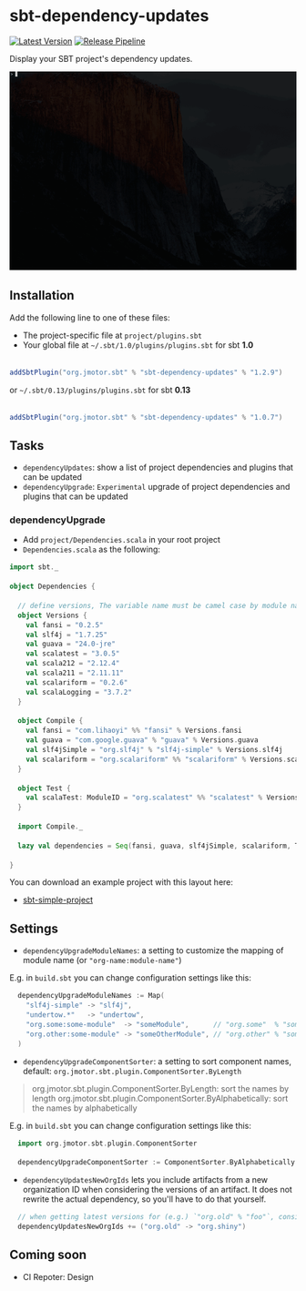# sbt-dependency-updates

[![Latest Version](https://img.shields.io/github/release/aiyanbo/sbt-dependency-updates.svg)](https://github.com/aiyanbo/sbt-dependency-updates/releases/latest)
[![Release Pipeline](https://github.com/aiyanbo/sbt-dependency-updates/actions/workflows/release.yml/badge.svg)](https://github.com/aiyanbo/sbt-dependency-updates/actions/workflows/release.yml)


Display your SBT project's dependency updates.

![Demo](https://raw.githubusercontent.com/aiyanbo/paper-images/master/sbt-dependency-updates.gif)

## Installation

Add the following line to one of these files:
- The project-specific file at `project/plugins.sbt`
- Your global file at `~/.sbt/1.0/plugins/plugins.sbt` for sbt **1.0**

```scala

addSbtPlugin("org.jmotor.sbt" % "sbt-dependency-updates" % "1.2.9")

```

or `~/.sbt/0.13/plugins/plugins.sbt` for sbt **0.13**

```scala

addSbtPlugin("org.jmotor.sbt" % "sbt-dependency-updates" % "1.0.7")

```

## Tasks

- `dependencyUpdates`: show a list of project dependencies and plugins that can be updated
- `dependencyUpgrade`: `Experimental` upgrade of project dependencies and plugins that can be updated

### dependencyUpgrade

- Add `project/Dependencies.scala` in your root project
- `Dependencies.scala` as the following:

```scala
import sbt._

object Dependencies {

  // define versions, The variable name must be camel case by module name
  object Versions {
    val fansi = "0.2.5"
    val slf4j = "1.7.25"
    val guava = "24.0-jre"
    val scalatest = "3.0.5"
    val scala212 = "2.12.4"
    val scala211 = "2.11.11"
    val scalariform = "0.2.6"
    val scalaLogging = "3.7.2"
  }

  object Compile {
    val fansi = "com.lihaoyi" %% "fansi" % Versions.fansi
    val guava = "com.google.guava" % "guava" % Versions.guava
    val slf4jSimple = "org.slf4j" % "slf4j-simple" % Versions.slf4j
    val scalariform = "org.scalariform" %% "scalariform" % Versions.scalariform
  }

  object Test {
    val scalaTest: ModuleID = "org.scalatest" %% "scalatest" % Versions.scalatest % "test"
  }

  import Compile._

  lazy val dependencies = Seq(fansi, guava, slf4jSimple, scalariform, Test.scalaTest)

}

```

You can download an example project with this layout here:

- [sbt-simple-project](https://github.com/aiyanbo/sbt-simple-project)

## Settings

- `dependencyUpgradeModuleNames`: a setting to customize the mapping of module name (or `"org-name:module-name"`)

E.g. in `build.sbt` you can change configuration settings like this:

```scala
  dependencyUpgradeModuleNames := Map(
    "slf4j-simple" -> "slf4j",
    "undertow.*"   -> "undertow",
    "org.some:some-module"  -> "someModule",      // "org.some"  % "some-module" uses "someModule" as version variable name
    "org.other:some-module" -> "someOtherModule", // "org.other" % "some-module" uses "someOtherModule" as version variable name
  )
```

- `dependencyUpgradeComponentSorter`: a setting to sort component names, default: `org.jmotor.sbt.plugin.ComponentSorter.ByLength`

> org.jmotor.sbt.plugin.ComponentSorter.ByLength: sort the names by length
> org.jmotor.sbt.plugin.ComponentSorter.ByAlphabetically: sort the names by alphabetically

E.g. in `build.sbt` you can change configuration settings like this:

```scala
  import org.jmotor.sbt.plugin.ComponentSorter
  
  dependencyUpgradeComponentSorter := ComponentSorter.ByAlphabetically
```

- `dependencyUpdatesNewOrgIds` lets you include artifacts from a new organization ID when considering the versions of an artifact.
  It does not rewrite the actual dependency, so you'll have to do that yourself.

```scala
  // when getting latest versions for (e.g.) `"org.old" % "foo"`, consider versions for both `"org.old" % "foo"` and `"org.shiny" % "foo"`
  dependencyUpdatesNewOrgIds += ("org.old" -> "org.shiny") 
```

## Coming soon
- CI Repoter: Design
